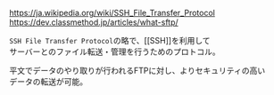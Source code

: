 https://ja.wikipedia.org/wiki/SSH_File_Transfer_Protocol  
https://dev.classmethod.jp/articles/what-sftp/

`SSH File Transfer Protocol`の略で、[[SSH]]を利用して  
サーバーとのファイル転送・管理を行うためのプロトコル。

平文でデータのやり取りが行われるFTPに対し、よりセキュリティの高い  
データの転送が可能。